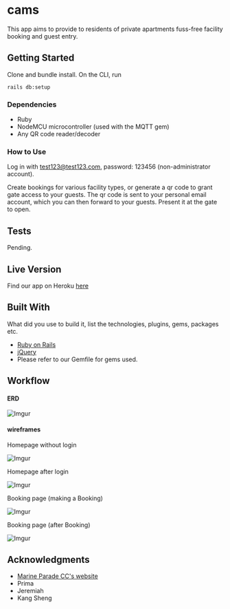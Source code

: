 # cams

This app aims to provide to residents of private apartments fuss-free facility booking and guest entry.

## Getting Started

Clone and bundle install.
On the CLI, run

```
rails db:setup
```

### Dependencies

* Ruby
* NodeMCU microcontroller (used with the MQTT gem)
* Any QR code reader/decoder


### How to Use

Log in with test123@test123.com, password: 123456 (non-administrator account).

Create bookings for various facility types, or generate a qr code to grant gate access to your guests. The qr code is sent to your personal email account, which you can then forward to your guests. Present it at the gate to open.


## Tests

Pending.


## Live Version

Find our app on Heroku [here](https://floating-ravine-65207.herokuapp.com/)

## Built With

What did you use to build it, list the technologies, plugins, gems, packages etc.
* [Ruby on Rails](https://rubyonrails.org/)
* [jQuery](http://jquery.com/)
* Please refer to our Gemfile for gems used.

## Workflow

#### ERD

![Imgur](http://i.imgur.com/btfHVrX.png)

#### wireframes

Homepage without login

![Imgur](http://i.imgur.com/3m6CXfJ.png)

Homepage after login

![Imgur](http://i.imgur.com/nzlveiT.png)

Booking page (making a Booking)

![Imgur](http://i.imgur.com/uAMjrlD.png)

Booking page (after Booking)

![Imgur](http://i.imgur.com/55r0K14.png)


## Acknowledgments

* [Marine Parade CC's website](https://www.eventbrite.sg/d/marine-parade/events/?crt=regular&sort=best)
* Prima
* Jeremiah
* Kang Sheng
